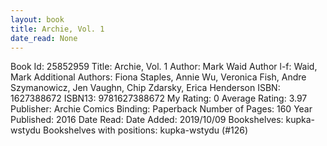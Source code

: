 ```yaml
---
layout: book
title: Archie, Vol. 1
date_read: None
---
```


Book Id: 25852959
Title: Archie, Vol. 1
Author: Mark Waid
Author l-f: Waid, Mark
Additional Authors: Fiona Staples, Annie Wu, Veronica Fish, Andre Szymanowicz, Jen Vaughn, Chip Zdarsky, Erica Henderson
ISBN: 1627388672
ISBN13: 9781627388672
My Rating: 0
Average Rating: 3.97
Publisher: Archie Comics
Binding: Paperback
Number of Pages: 160
Year Published: 2016
Date Read: 
Date Added: 2019/10/09
Bookshelves: kupka-wstydu
Bookshelves with positions: kupka-wstydu (#126)

